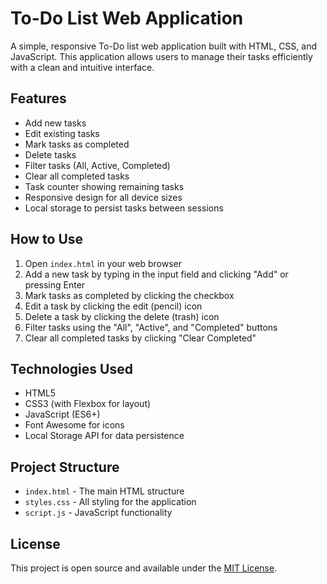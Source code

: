 # To-Do List Web Application

A simple, responsive To-Do list web application built with HTML, CSS, and JavaScript. This application allows users to manage their tasks efficiently with a clean and intuitive interface.

## Features

- Add new tasks
- Edit existing tasks
- Mark tasks as completed
- Delete tasks
- Filter tasks (All, Active, Completed)
- Clear all completed tasks
- Task counter showing remaining tasks
- Responsive design for all device sizes
- Local storage to persist tasks between sessions

## How to Use

1. Open `index.html` in your web browser
2. Add a new task by typing in the input field and clicking "Add" or pressing Enter
3. Mark tasks as completed by clicking the checkbox
4. Edit a task by clicking the edit (pencil) icon
5. Delete a task by clicking the delete (trash) icon
6. Filter tasks using the "All", "Active", and "Completed" buttons
7. Clear all completed tasks by clicking "Clear Completed"

## Technologies Used

- HTML5
- CSS3 (with Flexbox for layout)
- JavaScript (ES6+)
- Font Awesome for icons
- Local Storage API for data persistence

## Project Structure

- `index.html` - The main HTML structure
- `styles.css` - All styling for the application
- `script.js` - JavaScript functionality

## License

This project is open source and available under the [MIT License](LICENSE).